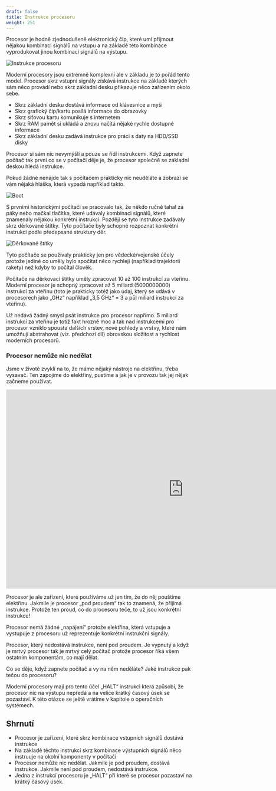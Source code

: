 ```yaml
---
draft: false
title: Instrukce procesoru
weight: 251
---
```


Procesor je hodně zjednodušeně elektronický čip, které umí přijmout nějakou kombinaci signálů na vstupu a na základě této kombinace vyprodukovat jinou kombinaci signálů na výstupu.

![Instrukce procesoru](/jak-se-stat-ajtakem/fyzicka-vrstva/procesor/instrukce.png)

Moderní procesory jsou extrémně komplexní ale v základu je to pořád tento model. Procesor skrz vstupní signály získává instrukce na základě kterých sám něco provádí nebo skrz základní desku přikazuje něco zařízením okolo sebe.

- Skrz základní desku dostává informace od klávesnice a myši
- Skrz grafický čip/kartu posílá informace do obrazovky
- Skrz síťovou kartu komunikuje s internetem
- Skrz RAM pamět si ukládá a znovu načítá nějaké rychle dostupné informace
- Skrz základní desku zadává instrukce pro práci s daty na HDD/SSD disky

Procesor si sám nic nevymýšlí a pouze se řídí instrukcemi. Když zapnete počítač tak první co se v počítači děje je, že procesor společně se základní deskou hledá instrukce.

Pokud žádné nenajde tak s počítačem prakticky nic neuděláte a zobrazí se vám nějaká hláška, která vypadá například takto.

![Boot](/jak-se-stat-ajtakem/fyzicka-vrstva/procesor/boot.png)

S prvními historickými počítači se pracovalo tak, že někdo ručně tahal za páky nebo mačkal tlačítka, které udávaly kombinaci signálů, které znamenaly nějakou konkrétní instrukci. Později se tyto instrukce zadávaly skrz děrkované štítky. Tyto počítače byly schopné rozpoznat konkrétní instrukci podle předepsané struktury děr.


![Děrkované štítky](/jak-se-stat-ajtakem/fyzicka-vrstva/procesor/derkovane.png)

Tyto počítače se používaly prakticky jen pro vědecké/vojenské účely protože jediné co uměly bylo spočítat něco rychleji (například trajektorii rakety) než kdyby to počítal člověk.

Počítače na děrkovací štítky uměly zpracovat 10 až 100 instrukcí za vteřinu. Moderní procesor je schopný zpracovat až 5 miliard (5000000000) instrukcí za vteřinu (toto je prakticky totéž jako údaj, který se udává v procesorech jako „GHz“ například „3,5 GHz“ = 3 a půl miliard instrukcí za vteřinu).

Už nedává žádný smysl psát instrukce pro procesor napřímo. 5 miliard instrukcí za vteřinu je totiž fakt hrozně moc a tak nad instrukcemi pro procesor vzniklo spousta dalších vrstev, nové pohledy a vrstvy, které nám umožňují abstrahovat (viz. předchozí díl) obrovskou složitost a rychlost moderních procesorů. 

### Procesor nemůže nic nedělat

Jsme v životě zvyklí na to, že máme nějaký nástroje na elektřinu, třeba vysavač. Ten zapojíme do elektřiny, pustíme a jak je v provozu tak jej nějak začneme používat.

<iframe width="960" height="540" src="https://www.youtube.com/embed/lybw5fK8TOI" title="急に全てが嫌になったウーパールーパー3" frameborder="0" allow="accelerometer; autoplay; clipboard-write; encrypted-media; gyroscope; picture-in-picture; web-share" referrerpolicy="strict-origin-when-cross-origin" allowfullscreen></iframe>

Procesor je ale zařízení, které používáme už jen tím, že do něj pouštíme elektřinu. Jakmile je procesor „pod proudem“ tak to znamená, že přijímá instrukce. Protože ten proud, co do procesoru teče, to už jsou konkrétní instrukce!

Procesor nemá žádné „napájení“ protože elektřina, která vstupuje a vystupuje z procesoru už reprezentuje konkrétní instrukční signály.

Procesor, který nedostává instrukce, není pod proudem. Je vypnutý a když je mrtvý procesor tak je mrtvý celý počítač protože procesor říká všem ostatním komponentám, co mají dělat.

Co se děje, když zapnete počítač a vy na něm neděláte? Jaké instrukce pak tečou do procesoru?

Moderní procesory mají pro tento účel „HALT“ instrukci která způsobí, že procesor nic na výstupu nepředá a na velice krátký časový úsek se pozastaví. K této otázce se ještě vrátíme v kapitole o operačních systémech.

## Shrnutí

- Procesor je zařízení, které skrz kombinace vstupních signálů dostává instrukce
- Na základě těchto instrukcí skrz kombinace výstupních signálů něco instruuje na okolní komponenty v počítači
- Procesor nemůže nic nedělat. Jakmile je pod proudem, dostává instrukce. Jakmile není pod proudem, nedostává instrukce.
- Jedna z instrukcí procesoru je „HALT“ při které se procesor pozastaví na krátký časový úsek.